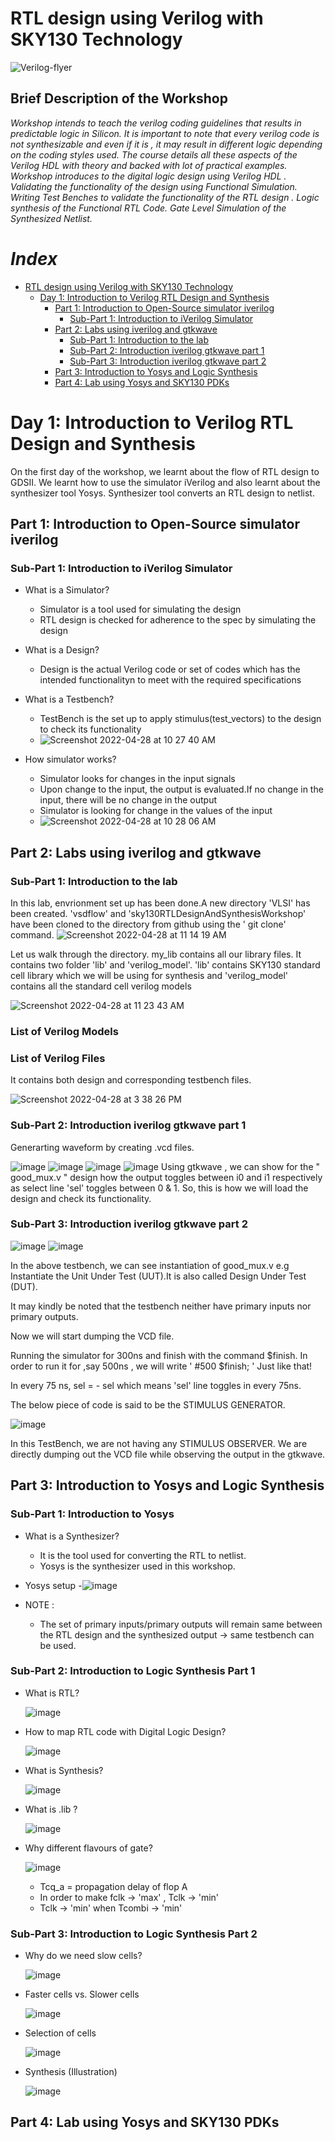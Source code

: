 # RTL design using Verilog with SKY130 Technology 
![Verilog-flyer](https://user-images.githubusercontent.com/100710081/165515835-c9e707e7-cc42-4439-8f95-81b94bb8a397.png)

## Brief Description of the Workshop

*Workshop intends to teach the verilog coding guidelines that results in predictable logic in Silicon. It is important to note that every verilog code is not synthesizable and even if it is , it may result in different logic depending on the coding styles used. The course details all these aspects of the Verilog HDL with theory and backed with lot of practical examples. Workshop introduces to the digital logic design using Verilog HDL . Validating the functionality of the design using Functional Simulation. Writing Test Benches to validate the functionality of the RTL design . Logic synthesis of the Functional RTL Code. Gate Level Simulation of the Synthesized Netlist.*
# *Index*
- [RTL design using Verilog with SKY130 Technology](https://github.com/runalpanja/RTLDesignUsingVerilogWithSKY130Technology/blob/main/README.md#rtl-design-using-verilog-with-sky130-technology)
  - [Day 1: Introduction to Verilog RTL Design and Synthesis](https://github.com/runalpanja/RTLDesignUsingVerilogWithSKY130Technology/blob/main/README.md#day-1-introduction-to-verilog-rtl-design-and-synthesis)
    - [Part 1: Introduction to Open-Source simulator iverilog](https://github.com/runalpanja/RTLDesignUsingVerilogWithSKY130Technology/blob/main/README.md#part-1-introduction-to-open-source-simulator-iverilog)
      - [Sub-Part 1: Introduction to iVerilog Simulator](https://github.com/runalpanja/RTLDesignUsingVerilogWithSKY130Technology/blob/main/README.md#sub-part-1-introduction-to-iverilog-simulator)  
    - [Part 2: Labs using iverilog and gtkwave](https://github.com/runalpanja/RTLDesignUsingVerilogWithSKY130Technology/blob/main/README.md#part-2-labs-using-iverilog-and-gtkwave)
      - [Sub-Part 1: Introduction to the lab](https://github.com/runalpanja/RTLDesignUsingVerilogWithSKY130Technology/blob/main/README.md#sub-part-1-introduction-to-the-lab) 
      - [Sub-Part 2: Introduction iverilog gtkwave part 1](https://github.com/runalpanja/RTLDesignUsingVerilogWithSKY130Technology/blob/main/README.md#sub-part-2-introduction-iverilog-gtkwave-part-1)
      - [Sub-Part 3: Introduction iverilog gtkwave part 2](https://github.com/runalpanja/RTLDesignUsingVerilogWithSKY130Technology/blob/main/README.md#sub-part-3-introduction-iverilog-gtkwave-part-2)
    - [Part 3: Introduction to Yosys and Logic Synthesis](https://github.com/runalpanja/RTLDesignUsingVerilogWithSKY130Technology/blob/main/README.md#part-3-introduction-to-yosys-and-logic-synthesis)
    - [Part 4: Lab using Yosys and SKY130 PDKs](https://github.com/runalpanja/RTLDesignUsingVerilogWithSKY130Technology/blob/main/README.md#part-4-lab-using-yosys-and-sky130-pdks)











# Day 1: Introduction to Verilog RTL Design and Synthesis
On the first day of the workshop, we learnt about the flow of RTL design to GDSII. We learnt how to use the simulator iVerilog and also learnt about the synthesizer tool Yosys. Synthesizer tool converts an RTL design to netlist.
## Part 1: Introduction to Open-Source simulator iverilog
### Sub-Part 1: Introduction to iVerilog Simulator
-  What is a Simulator?
    -   Simulator is a tool used for simulating the design
    -   RTL design is checked for adherence to the spec by simulating the design
- What is a Design?
    -   Design is the actual Verilog code or set of codes which has the intended functionalityn to meet with the required specifications
- What is a Testbench? 
    -   TestBench is the set up to apply stimulus(test_vectors) to the design to check its functionality
    -   ![Screenshot 2022-04-28 at 10 27 40 AM](https://user-images.githubusercontent.com/100710081/165680015-a6474780-d33d-42f9-be1e-eae923873e52.png)

- How simulator works?
    - Simulator looks for changes in the input signals
    - Upon change to the input, the output is evaluated.If no change in the input, there will be no change in the output    
    - Simulator is looking for change in the values of the input
    - ![Screenshot 2022-04-28 at 10 28 06 AM](https://user-images.githubusercontent.com/100710081/165680028-5f937eb0-57be-4b35-91c4-039f2ab441fc.png)



    
## Part 2: Labs using iverilog and gtkwave

### Sub-Part 1: Introduction to the lab
In this lab, envrionment set up has been done.A new directory 'VLSI' has been created. 'vsdflow' and 'sky130RTLDesignAndSynthesisWorkshop' have been cloned to the directory from github using the ' git clone' command.
![Screenshot 2022-04-28 at 11 14 19 AM](https://user-images.githubusercontent.com/100710081/165684973-8a243571-bbd9-43f3-8396-1460cbaaa9f7.png)

Let us walk through the directory.
my_lib contains all our library files. It contains two folder 'lib' and 'verilog_model'. 'lib' contains SKY130 standard cell library which we will be using for synthesis and 'verilog_model' contains all the standard cell verilog models

![Screenshot 2022-04-28 at 11 23 43 AM](https://user-images.githubusercontent.com/100710081/165686193-ab6babbb-4919-437b-8489-a6cf0ece81ea.png)

### List of Verilog Models



### List of Verilog Files 
It contains both design and corresponding testbench files.

![Screenshot 2022-04-28 at 3 38 26 PM](https://user-images.githubusercontent.com/100710081/165730279-08176a04-2650-45ea-8a2e-fcbfc83f2d1a.png)


### Sub-Part 2: Introduction iverilog gtkwave part 1

Generarting waveform by creating .vcd files.

![image](https://user-images.githubusercontent.com/100710081/165738527-5063cb6e-831b-4816-ad00-382949878f83.png)
![image](https://user-images.githubusercontent.com/100710081/165738834-aa3bb9bb-d583-4e98-a4f6-3ccd0506187e.png)
![image](https://user-images.githubusercontent.com/100710081/165739005-0ad07504-541e-428a-9994-b8586e0ee225.png)
![image](https://user-images.githubusercontent.com/100710081/165740590-4347f545-139c-41ca-949a-25bc97cddedb.png)
Using gtkwave , we can show for the " good_mux.v " design how the output toggles between i0 and i1 respectively as select line 'sel' toggles between 0 & 1.
So, this is how we will load the design and check its functionality.

### Sub-Part 3: Introduction iverilog gtkwave part 2

![image](https://user-images.githubusercontent.com/100710081/165743595-bf5fd003-cb78-4867-bd41-d72f43d23c2b.png)
![image](https://user-images.githubusercontent.com/100710081/165744353-eb4bd0ba-adc1-4962-b820-23a049d26786.png)

In the above testbench, we can see instantiation of good_mux.v e.g Instantiate the Unit Under Test (UUT).It is also called Design Under Test (DUT).

It may kindly be noted that the testbench neither have primary inputs nor primary outputs.

Now we will start dumping the VCD file.

Running the simulator for 300ns and finish with the command $finish.
In order to run it for ,say 500ns , we will write ' #500 $finish; ' Just like that!

In every 75 ns, sel = - sel which means 'sel' line toggles in every 75ns.


The below piece of code is said to be the STIMULUS GENERATOR.

![image](https://user-images.githubusercontent.com/100710081/165748608-8320065b-a9fd-4400-947c-7126576f09d3.png)

In this TestBench, we are not having any STIMULUS OBSERVER. We are directly dumping out the VCD file while observing the output in the gtkwave.


## Part 3: Introduction to Yosys and Logic Synthesis

### Sub-Part 1: Introduction to Yosys

-  What is a Synthesizer?
   -  It is the tool used for converting the RTL to netlist.
   -  Yosys is the synthesizer used in this workshop.
  
-  Yosys setup
   -![image](https://user-images.githubusercontent.com/100710081/165752064-3984e59e-096a-4a1b-86a5-62678ad788d4.png)
- NOTE : 
   - The set of primary inputs/primary outputs will remain same between the RTL design and the synthesized output -> same testbench can be used.

  

### Sub-Part 2: Introduction to Logic Synthesis Part 1 

-  What is RTL?

     ![image](https://user-images.githubusercontent.com/100710081/165756584-2ec44a03-ad4e-442c-98c2-813d2b43690c.png)

-  How to map RTL code with Digital Logic Design?

     ![image](https://user-images.githubusercontent.com/100710081/165756069-52d91575-fd28-4446-b473-a853d19f46d2.png)
     
-  What is Synthesis?

     ![image](https://user-images.githubusercontent.com/100710081/165757365-36a7e5e2-8bb4-48e3-98b7-6b6ee952c534.png)


-  What is .lib ?
     
     ![image](https://user-images.githubusercontent.com/100710081/165757991-56648c41-2c0f-4c11-9fbe-4176dccac2c0.png)
     
-  Why different flavours of gate?

     ![image](https://user-images.githubusercontent.com/100710081/165759243-a0cd46c7-0618-40d5-9cbc-56685bc7e844.png)
     
    -  Tcq_a = propagation delay of flop A
    -  In order to make fclk -> 'max' , Tclk -> 'min'
    -  Tclk -> 'min' when Tcombi -> 'min'
    
     


### Sub-Part 3: Introduction to Logic Synthesis Part 2 

-  Why do we need slow cells?

     ![image](https://user-images.githubusercontent.com/100710081/165760465-94dbf4ff-13c6-442f-bfa9-74374483900f.png)
     
-  Faster cells vs. Slower cells

     ![image](https://user-images.githubusercontent.com/100710081/165766112-e059648f-2b02-49a6-ab55-50df0284eadc.png)

-  Selection of cells

     ![image](https://user-images.githubusercontent.com/100710081/165766973-02a7e899-a8aa-43e8-bbd4-f768955bac31.png)
     
-  Synthesis (Illustration)
     
     
     ![image](https://user-images.githubusercontent.com/100710081/165767679-b281404f-ccb3-4a73-b4a2-24a160a549e2.png)























## Part 4: Lab using Yosys and SKY130 PDKs



